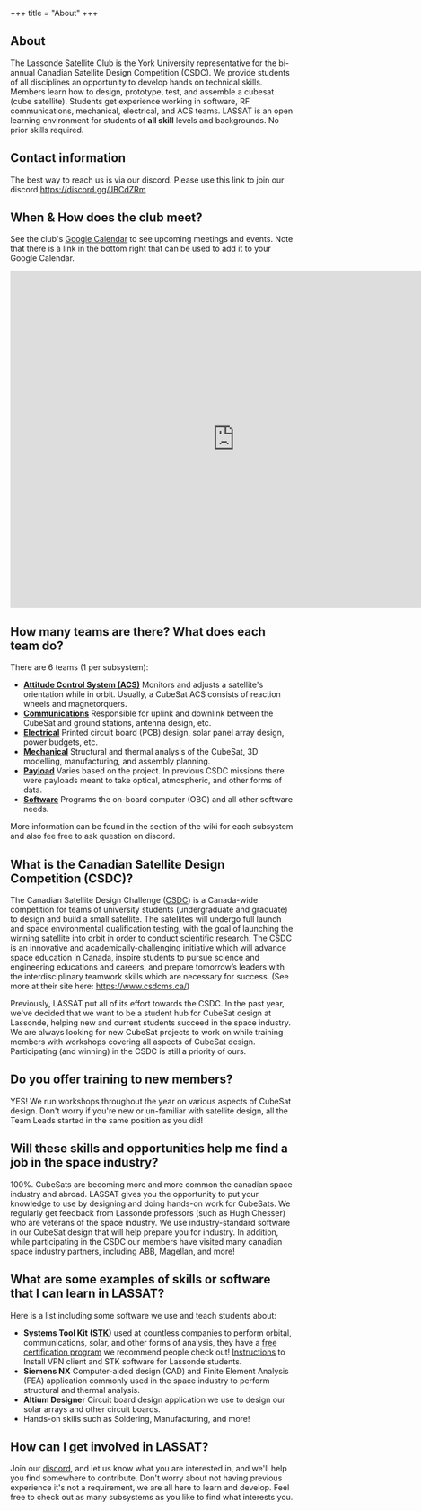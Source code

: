 +++
title = "About"
+++

## About

The Lassonde Satellite Club is the York University representative for the bi-annual Canadian Satellite Design
Competition (CSDC). We provide students of all disciplines an opportunity to develop hands on technical skills. Members
learn how to design, prototype, test, and assemble a cubesat (cube satellite). Students get experience working in
software, RF communications, mechanical, electrical, and ACS teams. LASSAT is an open learning environment for students
of **all skill** levels and backgrounds. No prior skills required.

## Contact information

The best way to reach us is via our discord. Please use this link to join our
discord <https://discord.gg/JBCdZRm>

## When & How does the club meet?

See the
club's [Google Calendar](https://calendar.google.com/calendar/embed?src=11da2e81803b2d71657da6b996577fa1fd97d7e8c6b86da550ce8b7679cd6c9d%40group.calendar.google.com&ctz=America%2FToronto)
to see upcoming meetings and events. Note that there is a link in the bottom right that can be used to add it to your
Google Calendar.

<iframe src="https://calendar.google.com/calendar/embed?src=11da2e81803b2d71657da6b996577fa1fd97d7e8c6b86da550ce8b7679cd6c9d%40group.calendar.google.com&ctz=America%2FToronto" style="border: 0" width="800" height="600" frameborder="0" scrolling="no"></iframe>

## How many teams are there? What does each team do?

There are 6 teams (1 per subsystem):

- [**Attitude Control System (ACS)**](@/acs/_index.md) Monitors and adjusts a satellite's orientation while in orbit.
  Usually, a CubeSat ACS consists of reaction wheels and magnetorquers.
- [**Communications**](@/communications/_index.md) Responsible for uplink and downlink between the CubeSat and ground
  stations, antenna design, etc.
- [**Electrical**](@/electrical/_index.md) Printed circuit board (PCB) design, solar panel array design, power budgets,
  etc.
- [**Mechanical**](@/mechanical/_index.md) Structural and thermal analysis of the CubeSat, 3D modelling, manufacturing,
  and assembly planning.
- [**Payload**](@/payload/_index.md) Varies based on the project. In previous CSDC missions there were payloads meant to
  take optical, atmospheric, and other forms of data.
- [**Software**](@/software/_index.md) Programs the on-board computer (OBC) and all other software needs.

More information can be found in the section of the wiki for each subsystem and also fee free to ask question on
discord.

## What is the Canadian Satellite Design Competition (CSDC)?

The Canadian Satellite Design Challenge ([CSDC](https://www.csdcms.ca/index.php/cubesat-design-challenge)) is a
Canada-wide competition for teams of
university students (undergraduate and graduate) to design and build a small satellite. The satellites will undergo full
launch and space environmental qualification testing, with the goal of launching the winning satellite into orbit in
order to conduct scientific research. The CSDC is an innovative and academically-challenging initiative which will
advance space education in Canada, inspire students to pursue science and engineering educations and careers, and
prepare tomorrow’s leaders with the interdisciplinary teamwork skills which are necessary for success. (See more at
their site here: <https://www.csdcms.ca/>)

Previously, LASSAT put all of its effort towards the CSDC. In the past year, we've decided that we want to be a student
hub for CubeSat design at Lassonde, helping new and current students succeed in the space industry. We are always
looking for new CubeSat projects to work on while training members with workshops covering all aspects of CubeSat
design. Participating (and winning) in the CSDC is still a priority of ours.

## Do you offer training to new members?

YES! We run workshops throughout the year on various aspects of CubeSat design. Don't worry if you're new or un-familiar
with satellite design, all the Team Leads started in the same position as you did!

## Will these skills and opportunities help me find a job in the space industry?

100%. CubeSats are becoming more and more common the canadian space industry and abroad. LASSAT gives you the
opportunity to put your knowledge to use by designing and doing hands-on work for CubeSats. We regularly get feedback
from Lassonde professors (such as Hugh Chesser) who are veterans of the space industry. We use industry-standard
software in our CubeSat design that will help prepare you for industry. In addition, while participating in the CSDC our
members have visited many canadian space industry partners, including ABB, Magellan, and more!

## What are some examples of skills or software that I can learn in LASSAT?

Here is a list including some software we use and teach students about:

- **Systems Tool Kit ([STK](https://www.agi.com/products/stk))** used at countless companies to perform orbital,
  communications, solar, and other forms of analysis, they have
  a [free certification program](https://www.agi.com/training-and-certification#cert) we recommend people check
  out! [Instructions](https://www.library.yorku.ca/binaries/Steacie/phys4350/InstructSTK10.pdf) to Install VPN client
  and STK software for Lassonde students.
- **Siemens NX** Computer-aided design (CAD) and Finite Element Analysis (FEA) application commonly used in the space
  industry to perform structural and thermal analysis.
- **Altium Designer** Circuit board design application we use to design our solar arrays and other circuit boards.
- Hands-on skills such as Soldering, Manufacturing, and more!

## How can I get involved in LASSAT?

Join our [discord](https://discord.gg/JBCdZRm), and let us know what you are interested in, and we'll help you find
somewhere to contribute. Don't worry about not having previous experience it's not a requirement, we are all here to
learn and develop. Feel free to check out as many subsystems as you like to find what interests you.
